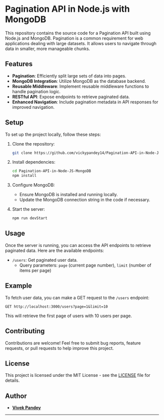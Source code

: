 # Pagination API in Node.js with MongoDB

This repository contains the source code for a Pagination API built using Node.js and MongoDB. Pagination is a common requirement for web applications dealing with large datasets. It allows users to navigate through data in smaller, more manageable chunks.

## Features

- **Pagination**: Efficiently split large sets of data into pages.
- **MongoDB Integration**: Utilize MongoDB as the database backend.
- **Reusable Middleware**: Implement reusable middleware functions to handle pagination logic.
- **RESTful API**: Expose endpoints to retrieve paginated data.
- **Enhanced Navigation**: Include pagination metadata in API responses for improved navigation.

## Setup

To set up the project locally, follow these steps:

1. Clone the repository:

   ```bash
   git clone https://github.com/vickypandey14/Pagination-API-in-Node-JS-MongoDB.git
   ```

2. Install dependencies:

   ```bash
   cd Pagination-API-in-Node-JS-MongoDB
   npm install
   ```

3. Configure MongoDB:

   - Ensure MongoDB is installed and running locally.
   - Update the MongoDB connection string in the code if necessary.

4. Start the server:

   ```bash
   npm run devStart
   ```

## Usage

Once the server is running, you can access the API endpoints to retrieve paginated data. Here are the available endpoints:

- `/users`: Get paginated user data.
  - Query parameters: `page` (current page number), `limit` (number of items per page)

## Example

To fetch user data, you can make a GET request to the `/users` endpoint:

```http
GET http://localhost:3000/users?page=1&limit=10
```

This will retrieve the first page of users with 10 users per page.

## Contributing

Contributions are welcome! Feel free to submit bug reports, feature requests, or pull requests to help improve this project.

## License

This project is licensed under the MIT License - see the [LICENSE](LICENSE) file for details.

## Author

- **[Vivek Pandey](https://github.com/vickypandey14)**

---
